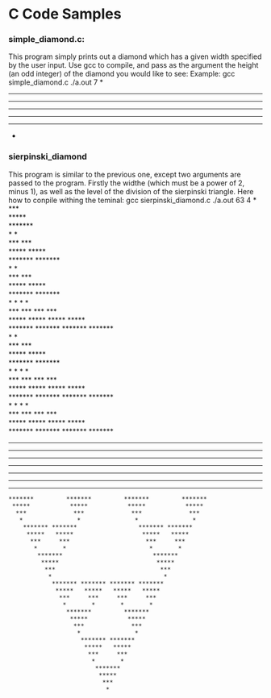 # C Code Samples
### simple_diamond.c:
This program simply prints out a diamond which has a given width specified by the user input. Use gcc to compile, and pass as the argument the height (an odd integer) of the diamond you would like to see:
Example:
gcc simple_diamond.c
./a.out 7
   *   
  ***  
 ***** 
*******
 ***** 
  ***  
   *   

### sierpinski_diamond
This program is similar to the previous one, except two arguments are passed to the program. Firstly the widthe (which must be a power of 2, minus 1), as well as the level of the division of the sierpinski triangle. Here how to conpile withing the teminal:
gcc sierpinski_diamond.c
./a.out 63 4
                               *                               
                              ***                              
                             *****                             
                            *******                            
                           *       *                           
                          ***     ***                          
                         *****   *****                         
                        ******* *******                        
                       *               *                       
                      ***             ***                      
                     *****           *****                     
                    *******         *******                    
                   *       *       *       *                   
                  ***     ***     ***     ***                  
                 *****   *****   *****   *****                 
                ******* ******* ******* *******                
               *                               *               
              ***                             ***              
             *****                           *****             
            *******                         *******            
           *       *                       *       *           
          ***     ***                     ***     ***          
         *****   *****                   *****   *****         
        ******* *******                 ******* *******        
       *               *               *               *       
      ***             ***             ***             ***      
     *****           *****           *****           *****     
    *******         *******         *******         *******    
   *       *       *       *       *       *       *       *   
  ***     ***     ***     ***     ***     ***     ***     ***  
 *****   *****   *****   *****   *****   *****   *****   ***** 
******* ******* ******* ******* ******* ******* ******* *******
 *****   *****   *****   *****   *****   *****   *****   ***** 
  ***     ***     ***     ***     ***     ***     ***     ***  
   *       *       *       *       *       *       *       *   
    *******         *******         *******         *******    
     *****           *****           *****           *****     
      ***             ***             ***             ***      
       *               *               *               *       
        ******* *******                 ******* *******        
         *****   *****                   *****   *****         
          ***     ***                     ***     ***          
           *       *                       *       *           
            *******                         *******            
             *****                           *****             
              ***                             ***              
               *                               *               
                ******* ******* ******* *******                
                 *****   *****   *****   *****                 
                  ***     ***     ***     ***                  
                   *       *       *       *                   
                    *******         *******                    
                     *****           *****                     
                      ***             ***                      
                       *               *                       
                        ******* *******                        
                         *****   *****                         
                          ***     ***                          
                           *       *                           
                            *******                            
                             *****                             
                              ***                              
                               *                              
